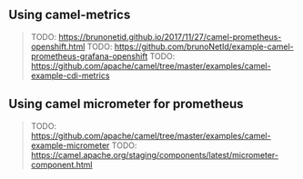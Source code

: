## Using camel-metrics

>TODO: https://brunonetid.github.io/2017/11/27/camel-prometheus-openshift.html
>TODO: https://github.com/brunoNetId/example-camel-prometheus-grafana-openshift
>TODO: https://github.com/apache/camel/tree/master/examples/camel-example-cdi-metrics

## Using camel micrometer for prometheus
>TODO: https://github.com/apache/camel/tree/master/examples/camel-example-micrometer
>TODO: https://camel.apache.org/staging/components/latest/micrometer-component.html